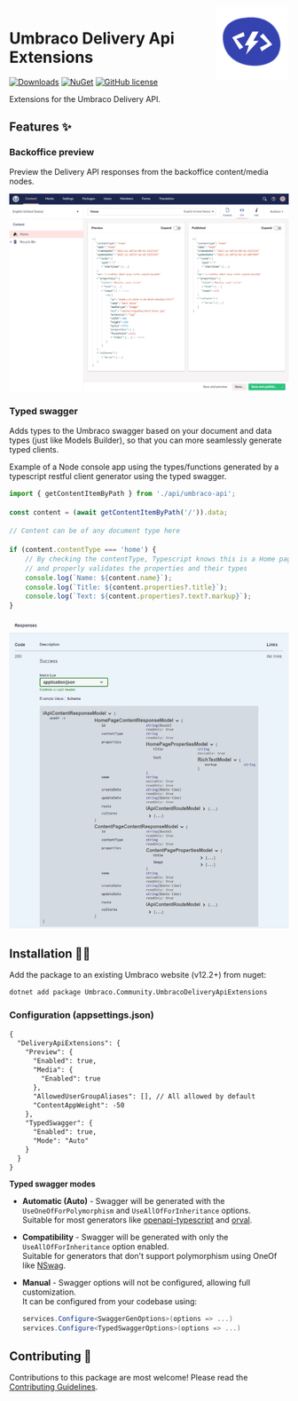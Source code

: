 <!--IF NUGET
![Package Logo](https://raw.githubusercontent.com/ByteCrumb/Umbraco.Community.DeliveryApiExtensions/main/docs/icon.png)
<!--ELSE-->
<img src="https://raw.githubusercontent.com/ByteCrumb/Umbraco.Community.DeliveryApiExtensions/main/docs/icon.png" alt="Delivery Api Extensions logo" height="130" align="right">
<!--END-->

# Umbraco Delivery Api Extensions

[![Downloads](https://img.shields.io/nuget/dt/Umbraco.Community.UmbracoDeliveryApiExtensions?color=cc9900)](https://www.nuget.org/packages/Umbraco.Community.UmbracoDeliveryApiExtensions/)
[![NuGet](https://img.shields.io/nuget/vpre/Umbraco.Community.UmbracoDeliveryApiExtensions?color=0273B3)](https://www.nuget.org/packages/Umbraco.Community.UmbracoDeliveryApiExtensions)
[![GitHub license](https://img.shields.io/github/license/ByteCrumb/Umbraco.Community.DeliveryApiExtensions?color=8AB803)](../LICENSE)

Extensions for the Umbraco Delivery API.

## Features ✨

### Backoffice preview
Preview the Delivery API responses from the backoffice content/media nodes.

![Preview](https://raw.githubusercontent.com/ByteCrumb/Umbraco.Community.DeliveryApiExtensions/main/docs/screenshots/api-preview.png)

### Typed swagger
Adds types to the Umbraco swagger based on your document and data types (just like Models Builder), so that you can more seamlessly generate typed clients.  

Example of a Node console app using the types/functions generated by a typescript restful client generator using the typed swagger.
```ts
import { getContentItemByPath } from './api/umbraco-api';

const content = (await getContentItemByPath('/')).data;

// Content can be of any document type here

if (content.contentType === 'home') {
    // By checking the contentType, Typescript knows this is a Home page
    // and properly validates the properties and their types
    console.log(`Name: ${content.name}`);
    console.log(`Title: ${content.properties?.title}`);
    console.log(`Text: ${content.properties?.text?.markup}`);
}
```

![Typed Swagger](https://raw.githubusercontent.com/ByteCrumb/Umbraco.Community.DeliveryApiExtensions/main/docs/screenshots/typed-swagger-schema.png)

## Installation 🧑‍💻

Add the package to an existing Umbraco website (v12.2+) from nuget:

```sh
dotnet add package Umbraco.Community.UmbracoDeliveryApiExtensions
```

### Configuration (appsettings.json)
```jsonc
{
  "DeliveryApiExtensions": {
    "Preview": {
      "Enabled": true,
      "Media": {
        "Enabled": true
      },
      "AllowedUserGroupAliases": [], // All allowed by default
      "ContentAppWeight": -50
    },
    "TypedSwagger": {
      "Enabled": true,
      "Mode": "Auto"
    }
  }
}
```

**Typed swagger modes**  

- **Automatic (Auto)** -  Swagger will be generated with the `UseOneOfForPolymorphism` and `UseAllOfForInheritance` options.  
Suitable for most generators like [openapi-typescript](https://openapi-ts.pages.dev) and [orval](https://orval.dev).

- **Compatibility** - Swagger will be generated with only the `UseAllOfForInheritance` option enabled.  
Suitable for generators that don't support polymorphism using OneOf like [NSwag](https://github.com/RicoSuter/NSwag).

- **Manual** - Swagger options will not be configured, allowing full customization.  
It can be configured from your codebase using:
    ```csharp
    services.Configure<SwaggerGenOptions>(options => ...)
    services.Configure<TypedSwaggerOptions>(options => ...)
    ```

## Contributing 🙌

Contributions to this package are most welcome! Please read the [Contributing Guidelines](https://github.com/ByteCrumb/Umbraco.Community.DeliveryApiExtensions/blob/main/.github/CONTRIBUTING.md).
